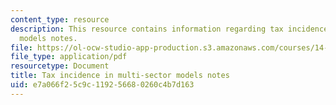 ```yaml
---
content_type: resource
description: This resource contains information regarding tax incidence in multi-sector
  models notes.
file: https://ol-ocw-studio-app-production.s3.amazonaws.com/courses/14-471-public-economics-i-fall-2012/e7a066f25c9c119256680260c4b7d163_MIT14_471F12_Sector_Models.pdf
file_type: application/pdf
resourcetype: Document
title: Tax incidence in multi-sector models notes
uid: e7a066f2-5c9c-1192-5668-0260c4b7d163
---
```

